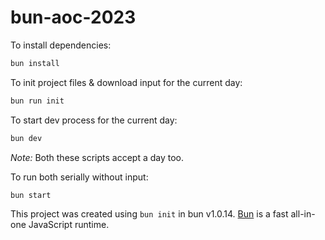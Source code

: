 # bun-aoc-2023

To install dependencies:

```bash
bun install
```

To init project files & download input for the current day:

```bash
bun run init
```

To start dev process for the current day:

```bash
bun dev
```

_Note:_ Both these scripts accept a day too.

To run both serially without input:

```bash
bun start
```

This project was created using `bun init` in bun v1.0.14. [Bun](https://bun.sh) is a fast all-in-one JavaScript runtime.
